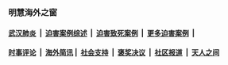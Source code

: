 
### 明慧海外之窗

####  [武汉肺炎](indexes/365.md?t=04040700) &nbsp;|&nbsp;  [迫害案例综述](indexes/328.md?t=04040700) &nbsp;|&nbsp; [迫害致死案例](indexes/277.md?t=04040700)  &nbsp;|&nbsp; [更多迫害案例](indexes/81.md?t=04040700)  &nbsp;|&nbsp; 
####  [时事评论](indexes/19.md?t=04040700) &nbsp;|&nbsp; [海外简讯](indexes/245.md?t=04040700)&nbsp;|&nbsp;  [社会支持](indexes/140.md?t=04040700) &nbsp;|&nbsp; [褒奖决议](indexes/282.md?t=04040700) &nbsp;|&nbsp; [社区报道](indexes/91.md?t=04040700)  &nbsp;|&nbsp; [天人之间](indexes/78.md?t=04040700) 

